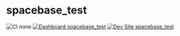 # spacebase_test

![CI none](https://img.shields.io/badge/ci-none-orange.svg)
[![Dashboard spacebase_test](https://img.shields.io/badge/dashboard-spacebase_test-yellow.svg)](https://dashboard.pantheon.io/sites/d2badae3-6046-4452-8cb4-f5f97bdcb059#dev/code)
[![Dev Site spacebase_test](https://img.shields.io/badge/site-spacebase_test-blue.svg)](http://dev-spacebase_test.pantheonsite.io/)